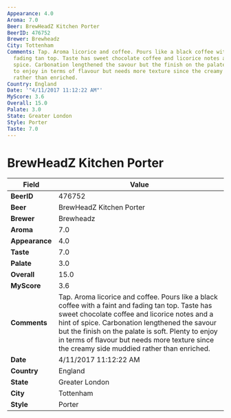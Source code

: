 ```yaml
---
Appearance: 4.0
Aroma: 7.0
Beer: BrewHeadZ Kitchen Porter
BeerID: 476752
Brewer: Brewheadz
City: Tottenham
Comments: Tap. Aroma licorice and coffee. Pours like a black coffee with a faint and
  fading tan top. Taste has sweet chocolate coffee and licorice notes and a hint of
  spice. Carbonation lengthened the savour but the finish on the palate is soft. Plenty
  to enjoy in terms of flavour but needs more texture since the creamy side muddied
  rather than enriched.
Country: England
Date: '"4/11/2017 11:12:22 AM"'
MyScore: 3.6
Overall: 15.0
Palate: 3.0
State: Greater London
Style: Porter
Taste: 7.0
---
```


# BrewHeadZ Kitchen Porter

| Field         | Value |
|---------------|-------|
| **BeerID** | 476752 |
| **Beer** | BrewHeadZ Kitchen Porter |
| **Brewer** | Brewheadz |
| **Aroma** | 7.0 |
| **Appearance** | 4.0 |
| **Taste** | 7.0 |
| **Palate** | 3.0 |
| **Overall** | 15.0 |
| **MyScore** | 3.6 |
| **Comments** | Tap. Aroma licorice and coffee. Pours like a black coffee with a faint and fading tan top. Taste has sweet chocolate coffee and licorice notes and a hint of spice. Carbonation lengthened the savour but the finish on the palate is soft. Plenty to enjoy in terms of flavour but needs more texture since the creamy side muddied rather than enriched. |
| **Date** | 4/11/2017 11:12:22 AM |
| **Country** | England |
| **State** | Greater London |
| **City** | Tottenham |
| **Style** | Porter |
